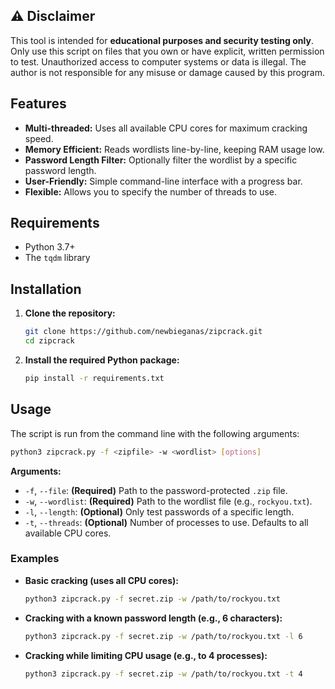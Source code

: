 ## ⚠️ Disclaimer

This tool is intended for **educational purposes and security testing only**. Only use this script on files that you own or have explicit, written permission to test. Unauthorized access to computer systems or data is illegal. The author is not responsible for any misuse or damage caused by this program.

## Features

* **Multi-threaded:** Uses all available CPU cores for maximum cracking speed.
* **Memory Efficient:** Reads wordlists line-by-line, keeping RAM usage low.
* **Password Length Filter:** Optionally filter the wordlist by a specific password length.
* **User-Friendly:** Simple command-line interface with a progress bar.
* **Flexible:** Allows you to specify the number of threads to use.

## Requirements

* Python 3.7+
* The `tqdm` library

## Installation

1.  **Clone the repository:**
    ```bash
    git clone https://github.com/newbieganas/zipcrack.git
    cd zipcrack
    ```

2.  **Install the required Python package:**
    ```bash
    pip install -r requirements.txt
    ```

## Usage

The script is run from the command line with the following arguments:

```bash
python3 zipcrack.py -f <zipfile> -w <wordlist> [options]
```

**Arguments:**

* `-f`, `--file`: **(Required)** Path to the password-protected `.zip` file.
* `-w`, `--wordlist`: **(Required)** Path to the wordlist file (e.g., `rockyou.txt`).
* `-l`, `--length`: **(Optional)** Only test passwords of a specific length.
* `-t`, `--threads`: **(Optional)** Number of processes to use. Defaults to all available CPU cores.

### Examples

* **Basic cracking (uses all CPU cores):**
    ```bash
    python3 zipcrack.py -f secret.zip -w /path/to/rockyou.txt
    ```

* **Cracking with a known password length (e.g., 6 characters):**
    ```bash
    python3 zipcrack.py -f secret.zip -w /path/to/rockyou.txt -l 6
    ```

* **Cracking while limiting CPU usage (e.g., to 4 processes):**
    ```bash
    python3 zipcrack.py -f secret.zip -w /path/to/rockyou.txt -t 4
    ```
